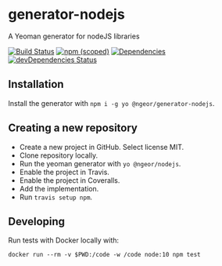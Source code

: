 generator-nodejs
=========

A Yeoman generator for nodeJS libraries

[![Build Status](https://travis-ci.org/ngeor/generator-nodejs.svg?branch=master)](https://travis-ci.org/ngeor/generator-nodejs)
[![npm (scoped)](https://img.shields.io/npm/v/@ngeor/generator-nodejs.svg)](https://www.npmjs.com/package/@ngeor/generator-nodejs)
[![Dependencies](https://david-dm.org/ngeor/generator-nodejs.svg)](https://david-dm.org/ngeor/generator-nodejs)
[![devDependencies Status](https://david-dm.org/ngeor/generator-nodejs/dev-status.svg)](https://david-dm.org/ngeor/generator-nodejs?type=dev)

## Installation

Install the generator with `npm i -g yo @ngeor/generator-nodejs`.

## Creating a new repository

- Create a new project in GitHub. Select license MIT.
- Clone repository locally.
- Run the yeoman generator with `yo @ngeor/nodejs`.
- Enable the project in Travis.
- Enable the project in Coveralls.
- Add the implementation.
- Run `travis setup npm`.

## Developing

Run tests with Docker locally with:

```
docker run --rm -v $PWD:/code -w /code node:10 npm test
```
